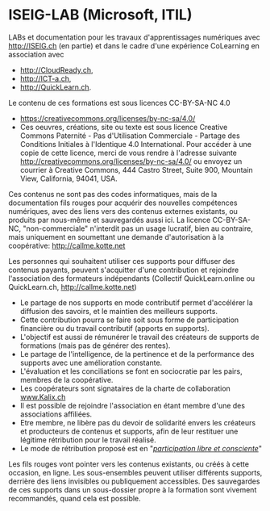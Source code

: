 # ISEIG-LAB (Microsoft, ITIL)
LABs et documentation pour les travaux d'apprentissages numériques avec http://ISEIG.ch (en partie) et dans le cadre d'une expérience CoLearning en association avec 
* http://CloudReady.ch, 
* http://ICT-a.ch, 
* http://QuickLearn.ch.

Le contenu de ces formations est sous licences CC-BY-SA-NC 4.0
* https://creativecommons.org/licenses/by-nc-sa/4.0/
* Ces oeuvres, créations, site ou texte est sous licence Creative Commons Paternité - Pas d'Utilisation Commerciale - Partage des Conditions Initiales à l'Identique 4.0 International. Pour accéder à une copie de cette licence, merci de vous rendre à l'adresse suivante http://creativecommons.org/licenses/by-nc-sa/4.0/ ou envoyez un courrier à Creative Commons, 444 Castro Street, Suite 900, Mountain View, California, 94041, USA.

Ces contenus ne sont pas des codes informatiques, mais de la documentation fils rouges pour acquérir des nouvelles compétences numériques, avec des liens vers des contenus externes existants, ou produits par nous-même et sauvegardés aussi ici.
La licence CC-BY-SA-NC, "non-commerciale" n'interdit pas un usage lucratif, bien au contraire, mais uniquement en soumettant une demande d'autorisation à la coopérative: http://callme.kotte.net

Les personnes qui souhaitent utiliser ces supports pour diffuser des contenus payants, peuvent s'acquitter d'une contribution et rejoindre l'association des formateurs indépendants (Collectif QuickLearn.online ou QuickLearn.ch, http://callme.kotte.net)
* Le partage de nos supports en mode contributif permet d'accélérer la diffusion des savoirs, et le maintien des meilleurs supports.
* Cette contribution pourra se faire soit sous forme de participation financière ou du travail contributif (apports en supports).
* L'objectif est aussi de rémunérer le travail des créateurs de supports de formations (mais pas de générer des rentes).
* Le partage de l'intelligence, de la pertinence et de la performance des supports avec une amélioration constante.
* L'évaluation et les conciliations se font en sociocratie par les pairs, membres de la coopérative.
* Les coopérateurs sont signataires de la charte de collaboration www.Kalix.ch
* Il est possible de rejoindre l'association en étant membre d'une des associations affiliées.
* Etre membre, ne libère pas du devoir de solidarité envers les créateurs et producteurs de contenus et supports, afin de leur restituer une légitime rétribution pour le travail réalisé.
* Le mode de rétribution proposé est en "*[participation libre et consciente](http://www.plumesdorees.com/web/wp-content/uploads/2016/06/Participation-libre-et-consciente.pdf)*"

Les fils rouges vont pointer vers les contenus existants, ou créés à cette occasion, en ligne. Les sous-ensembles peuvent utiliser différents supports, derrière des liens invisibles ou publiquement accessibles. Des sauvegardes de ces supports dans un sous-dossier propre à la formation sont vivement recommandés, quand cela est possible.
